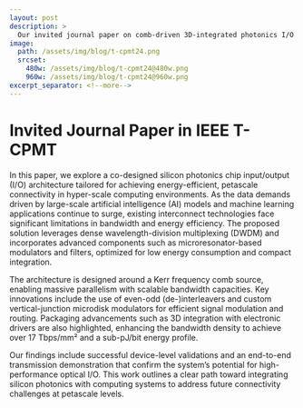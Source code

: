 ```yaml
---
layout: post
description: >
  Our invited journal paper on comb-driven 3D-integrated photonics I/O is accepted for publication in IEEE T-CPMT.
image:
  path: /assets/img/blog/t-cpmt24.png
  srcset:
    480w: /assets/img/blog/t-cpmt24@480w.png
    960w: /assets/img/blog/t-cpmt24@960w.png
excerpt_separator: <!--more-->
---
```


# Invited Journal Paper in IEEE T-CPMT

In this paper, we explore a co-designed silicon photonics chip input/output (I/O) architecture tailored for achieving energy-efficient, petascale connectivity in hyper-scale computing environments. As the data demands driven by large-scale artificial intelligence (AI) models and machine learning applications continue to surge, existing interconnect technologies face significant limitations in bandwidth and energy efficiency. The proposed solution leverages dense wavelength-division multiplexing (DWDM) and incorporates advanced components such as microresonator-based modulators and filters, optimized for low energy consumption and compact integration.

The architecture is designed around a Kerr frequency comb source, enabling massive parallelism with scalable bandwidth capacities. Key innovations include the use of even-odd (de-)interleavers and custom vertical-junction microdisk modulators for efficient signal modulation and routing. Packaging advancements such as 3D integration with electronic drivers are also highlighted, enhancing the bandwidth density to achieve over 17 Tbps/mm² and a sub-pJ/bit energy profile.

Our findings include successful device-level validations and an end-to-end transmission demonstration that confirm the system’s potential for high-performance optical I/O. This work outlines a clear path toward integrating silicon photonics with computing systems to address future connectivity challenges at petascale levels.
